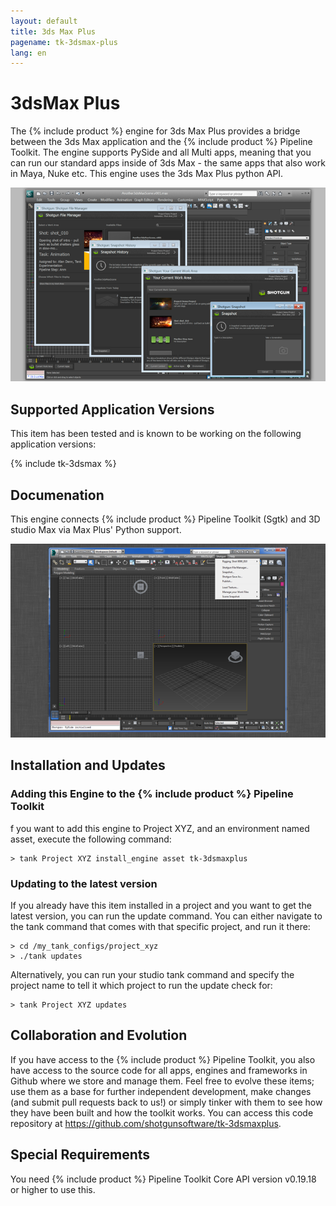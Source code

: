 ```yaml
---
layout: default
title: 3ds Max Plus
pagename: tk-3dsmax-plus
lang: en
---
```


# 3dsMax Plus

The {% include product %} engine for 3ds Max Plus provides a bridge between the 3ds Max application and the {% include product %} Pipeline Toolkit. The engine supports PySide and all Multi apps, meaning that you can run our standard apps inside of 3ds Max - the same apps that also work in Maya, Nuke etc. This engine uses the 3ds Max Plus python API.


![Engine](../images/engines/sg_3dsmax_plus_1.png)

## Supported Application Versions

This item has been tested and is known to be working on the following application versions: 

{% include tk-3dsmax %}

## Documenation

This engine connects {% include product %} Pipeline Toolkit (Sgtk) and 3D studio Max via Max Plus' Python support.

![Engine](../images/engines/3dsmaxplus_engine.png)

## Installation and Updates

### Adding this Engine to the {% include product %} Pipeline Toolkit

f you want to add this engine to Project XYZ, and an environment named asset, execute the following command:

```
> tank Project XYZ install_engine asset tk-3dsmaxplus
```

### Updating to the latest version

If you already have this item installed in a project and you want to get the latest version, you can run the update command. You can either navigate to the tank command that comes with that specific project, and run it there:

```
> cd /my_tank_configs/project_xyz
> ./tank updates
```

Alternatively, you can run your studio tank command and specify the project name to tell it which project to run the update check for:

```
> tank Project XYZ updates
```


## Collaboration and Evolution

If you have access to the {% include product %} Pipeline Toolkit, you also have access to the source code for all apps, engines and frameworks in Github where we store and manage them. Feel free to evolve these items; use them as a base for further independent development, make changes (and submit pull requests back to us!) or simply tinker with them to see how they have been built and how the toolkit works. You can access this code repository at https://github.com/shotgunsoftware/tk-3dsmaxplus.

## Special Requirements

You need {% include product %} Pipeline Toolkit Core API version v0.19.18 or higher to use this.
